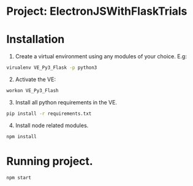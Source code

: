 # Project: ElectronJSWithFlaskTrials

# Installation

1. Create a virtual environment using any modules of your choice.
E.g:
```bash
virualenv VE_Py3_Flask -p python3
``` 
2. Activate the VE:
```bash
workon VE_Py3_Flash
```
3. Install all python requirements in the VE.

```bash
pip install -r requirements.txt
```

4. Install node related modules.
```bash
npm install
```

# Running project.

```bash
npm start
```